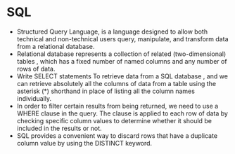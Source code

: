 # SQL
* Structured Query Language, is a language designed to allow both technical and non-technical users query, manipulate, and transform data from a relational database.
* Relational database represents a collection of related (two-dimensional) tables , which has a fixed number of named columns and any number of rows of data.
* Write SELECT statements To retrieve data from a SQL database , and we can retrieve absolutely all the columns of data from a table using the asterisk (*) shorthand in place of listing all the column names individually.
* In order to filter certain results from being returned, we need to use a WHERE clause in the query. The clause is applied to each row of data by checking specific column values to determine whether it should be included in the results or not.
* SQL provides a convenient way to discard rows that have a duplicate column value by using the DISTINCT keyword.